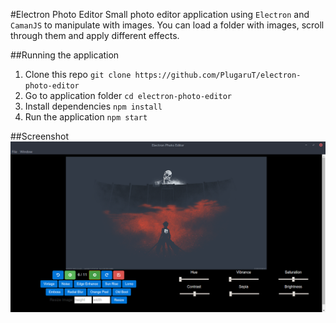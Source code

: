 #Electron Photo Editor
Small photo editor application using `Electron` and `CamanJS` to manipulate with images. You can load a folder with images, scroll through them and apply different effects.

##Running the application
1. Clone this repo
	`git clone https://github.com/PlugaruT/electron-photo-editor`
2. Go to application folder
	`cd electron-photo-editor`
3. Install dependencies
	`npm install`
4. Run the application
	`npm start`

##Screenshot
![alt text](https://github.com/PlugaruT/electron-photo-editor/blob/master/app/img/screen.png?raw=true "Screenshot of application")